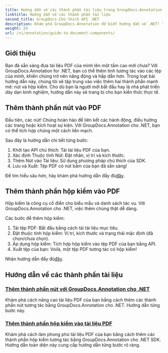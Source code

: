 ```yaml
---
title: Hướng dẫn về các thành phần tài liệu trong GroupDocs.Annotation cho .NET
linktitle: Hướng dẫn về các thành phần tài liệu
second_title: GroupDocs.Chú thích API .NET
description: Khám phá GroupDocs.Annotation để biết hướng dẫn về .NET! Tìm hiểu từng bước để thêm các nút tương tác và hộp kiểm vào tài liệu PDF một cách dễ dàng.
weight: 24
url: /vi/annotation/guide-to-document-components/
---
```

## Giới thiệu

Bạn đã sẵn sàng đưa tài liệu PDF của mình lên một tầm cao mới chưa? Với GroupDocs.Annotation for .NET, bạn có thể thêm tính tương tác vào các tệp của mình, khiến chúng trở nên năng động và hấp dẫn hơn. Trong loạt bài hướng dẫn này, chúng tôi sẽ tập trung vào việc thêm hai thành phần mạnh mẽ: nút và hộp kiểm. Cho dù bạn là người mới bắt đầu hay là nhà phát triển dày dạn kinh nghiệm, hướng dẫn này sẽ trang bị cho bạn kiến thức thực tế.  

## Thêm thành phần nút vào PDF  

Đầu tiên, các nút! Chúng hoàn hảo để liên kết các hành động, điều hướng các trang hoặc kích hoạt sự kiện. Với GroupDocs.Annotation cho .NET, bạn có thể tích hợp chúng một cách liền mạch.  

Sau đây là hướng dẫn chi tiết từng bước:  
1. Khởi tạo API chú thích: Tải tài liệu PDF của bạn.  
2. Xác định Thuộc tính Nút: Đặt nhãn, vị trí và kích thước.  
3. Thêm Nút vào Tài liệu: Sử dụng phương pháp chú thích của SDK.  
4. Lưu và Xuất: Tệp PDF có nút bấm của bạn đã sẵn sàng!  

 Để tìm hiểu sâu hơn, hãy khám phá hướng dẫn đầy đủ[đây](./adding-button-component/).  

## Thêm thành phần hộp kiểm vào PDF  

Hộp kiểm là công cụ cổ điển cho biểu mẫu và danh sách tác vụ. Với GroupDocs.Annotation cho .NET, việc thêm chúng thật dễ dàng.  

Các bước để thêm hộp kiểm:  
1. Tải tệp PDF: Bắt đầu bằng cách tải tài liệu mục tiêu.  
2. Đặt thuộc tính hộp kiểm: Vị trí, kích thước và trạng thái mặc định (đã chọn/chưa chọn).  
3. Áp dụng hộp kiểm: Tích hợp hộp kiểm vào tệp PDF của bạn bằng API.  
4. Xuất tệp của bạn: Voilà, một tệp PDF tương tác có hộp kiểm!  

Nhận hướng dẫn đầy đủ[đây](./adding-checkbox-component/).  

## Hướng dẫn về các thành phần tài liệu
### [Thêm thành phần nút với GroupDocs.Annotation cho .NET](./adding-button-component/)
Khám phá cách nâng cao tài liệu PDF của bạn bằng cách thêm các thành phần nút tương tác bằng GroupDocs.Annotation cho .NET. Hướng dẫn từng bước này.
### [Thêm thành phần hộp kiểm vào tài liệu PDF](./adding-checkbox-component/)
Khám phá cách làm phong phú tài liệu PDF của bạn bằng cách thêm các thành phần hộp kiểm tương tác bằng GroupDocs.Annotation cho .NET SDK. Hướng dẫn toàn diện này cung cấp hướng dẫn từng bước rõ ràng.